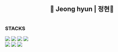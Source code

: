 <body>
  <div align="center">
    <h2>💫 Jeong hyun | 정현💫</h2>
  </div>
  <div style="display: flex; width=50%">
    <div align="left">
      <h3>STACKS</h3>
      <img src="https://img.shields.io/badge/html5-E34F26?style=for-the-badge&logo=html5&logoColor=white" />
      <img src="https://img.shields.io/badge/css-1572B6?style=for-the-badge&logo=css3&logoColor=white" />
      <img src="https://img.shields.io/badge/javascript-F7DF1E?style=for-the-badge&logo=javascript&logoColor=black" />
      <img src="https://img.shields.io/badge/react-61DAFB?style=for-the-badge&logo=react&logoColor=black" />
      <br />
      <img src="https://img.shields.io/badge/flutter-02569B?style=for-the-badge&logo=flutter&logoColor=white" />
      <img src="https://img.shields.io/badge/github-181717?style=for-the-badge&logo=github&logoColor=white" />
      <img src="https://img.shields.io/badge/git-F05032?style=for-the-badge&logo=git&logoColor=white" />
    </div>
  </div>
</body>
    <!-- <h3>EXPERIENCES</h3> -->
    <!-- <table>
    <th>Title</th>
    <tr>
        <td></td>
    </tr>
    <th>Contents</th>
    <th>Stack</th>
    <th>Duration</th>
    <th>More</th>
    </table> -->
    <div>
  </div>
</body>
